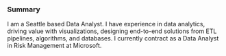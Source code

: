 ### Summary

I am a Seattle based Data Analyst. I have experience in data analytics, driving value with visualizations, designing end-to-end solutions from ETL pipelines, algorithms, and databases. I currently contract as a Data Analyst in Risk Management at Microsoft.

<!--
**gstoltman/gstoltman** is a ✨ _special_ ✨ repository because its `README.md` (this file) appears on your GitHub profile.

Here are some ideas to get you started:

- 🔭 I’m currently working on ...
- 🌱 I’m currently learning ...
- 👯 I’m looking to collaborate on ...
- 🤔 I’m looking for help with ...
- 💬 Ask me about ...
- 📫 How to reach me: ...
- 😄 Pronouns: ...
- ⚡ Fun fact: ...
-->

